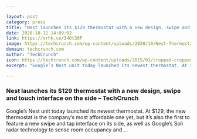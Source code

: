 ```yaml
---

layout: post
category: press
title: "Nest launches its $129 thermostat with a new design, swipe and touch interface on the side"
date: 2020-10-12 14:09:02
link: https://vrhk.co/34Ot30P
image: https://techcrunch.com/wp-content/uploads/2020/10/Nest-Thermostat_Lifestyle-3.jpg?w=663
domain: techcrunch.com
author: "TechCrunch"
icon: https://techcrunch.com/wp-content/uploads/2015/02/cropped-cropped-favicon-gradient.png?w=180
excerpt: "Google’s Nest unit today launched its newest thermostat. At $129, the new thermostat is the company’s most affordable one yet, but it’s also the first to feature a new swipe and tap interface on its side, as well as Google’s Soli radar technology to sense room occupancy and …"

---
```


### Nest launches its $129 thermostat with a new design, swipe and touch interface on the side – TechCrunch

Google’s Nest unit today launched its newest thermostat. At $129, the new thermostat is the company’s most affordable one yet, but it’s also the first to feature a new swipe and tap interface on its side, as well as Google’s Soli radar technology to sense room occupancy and …